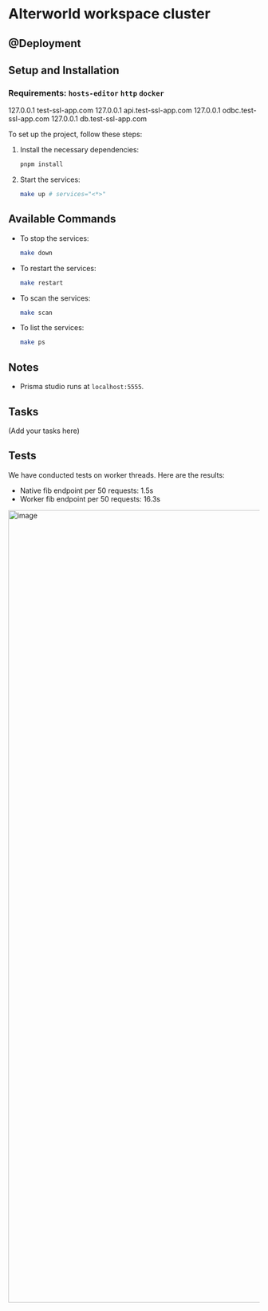 # Alterworld workspace cluster

## @Deployment

## Setup and Installation

### Requirements: `hosts-editor` `http` `docker`

127.0.0.1 test-ssl-app.com
127.0.0.1 api.test-ssl-app.com
127.0.0.1 odbc.test-ssl-app.com
127.0.0.1 db.test-ssl-app.com

To set up the project, follow these steps:

1. Install the necessary dependencies:

   ```sh
   pnpm install
   ```

2. Start the services:

   ```sh
   make up # services="<*>"
   ```

## Available Commands

- To stop the services:

  ```sh
  make down
  ```

- To restart the services:

  ```sh
  make restart
  ```

- To scan the services:

  ```sh
  make scan
  ```

- To list the services:

  ```sh
  make ps
  ```

## Notes

- Prisma studio runs at `localhost:5555`.

## Tasks

(Add your tasks here)

## Tests

We have conducted tests on worker threads. Here are the results:

- Native fib endpoint per 50 requests: 1.5s
- Worker fib endpoint per 50 requests: 16.3s

<img width="1590" alt="image" src="https://github.com/jreydman/alterworld/assets/58705342/6ed878c0-a4dc-468a-af61-3160c98692ef">

